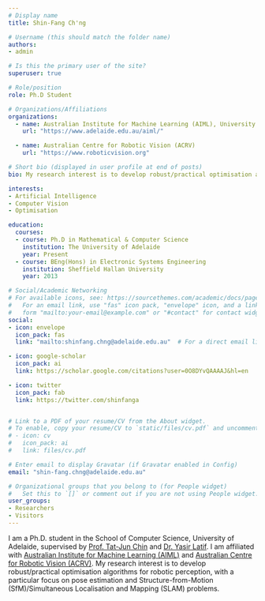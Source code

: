 ```yaml
---
# Display name
title: Shin-Fang Ch'ng

# Username (this should match the folder name)
authors:
- admin

# Is this the primary user of the site?
superuser: true

# Role/position
role: Ph.D Student

# Organizations/Affiliations
organizations:
  - name: Australian Institute for Machine Learning (AIML), University of Adelaide
    url: "https://www.adelaide.edu.au/aiml/"

  - name: Australian Centre for Robotic Vision (ACRV) 
    url: "https://www.roboticvision.org"

# Short bio (displayed in user profile at end of posts)
bio: My research interest is to develop robust/practical optimisation algorithms for robotic perception, with a particular focus on pose estimation and Structure-from-Motion (SfM)/Simultaneous Localisation and Mapping (SLAM) problems.

interests:
- Artificial Intelligence
- Computer Vision
- Optimisation

education:
  courses:
  - course: Ph.D in Mathematical & Computer Science
    institution: The University of Adelaide
    year: Present
  - course: BEng(Hons) in Electronic Systems Engineering
    institution: Sheffield Hallan University
    year: 2013

# Social/Academic Networking
# For available icons, see: https://sourcethemes.com/academic/docs/page-builder/#icons
#   For an email link, use "fas" icon pack, "envelope" icon, and a link in the
#   form "mailto:your-email@example.com" or "#contact" for contact widget.
social:
- icon: envelope
  icon_pack: fas
  link: "mailto:shinfang.chng@adelaide.edu.au"  # For a direct email link, use "mailto:test@example.org".

- icon: google-scholar
  icon_pack: ai
  link: https://scholar.google.com/citations?user=0O8DYvQAAAAJ&hl=en

- icon: twitter
  icon_pack: fab
  link: https://twitter.com/shinfanga


# Link to a PDF of your resume/CV from the About widget.
# To enable, copy your resume/CV to `static/files/cv.pdf` and uncomment the lines below.
# - icon: cv
#   icon_pack: ai
#   link: files/cv.pdf

# Enter email to display Gravatar (if Gravatar enabled in Config)
email: "shin-fang.chng@adelaide.edu.au"

# Organizational groups that you belong to (for People widget)
#   Set this to `[]` or comment out if you are not using People widget.
user_groups:
- Researchers
- Visitors
---
```


I am a Ph.D. student in the School of Computer Science, University of Adelaide, supervised by [Prof. Tat-Jun Chin](https://cs.adelaide.edu.au/~tjchin/doku.php?id=start) and [Dr. Yasir Latif](http://ylatif.github.io). I am affiliated with [Australian Institute for Machine Learning (AIML)](https://www.adelaide.edu.au/aiml/) and [Australian Centre for Robotic Vision (ACRV)](https://www.roboticvision.org). My research interest is to develop robust/practical optimisation algorithms for robotic perception, with a particular focus on pose estimation and Structure-from-Motion (SfM)/Simultaneous Localisation and Mapping (SLAM) problems.
